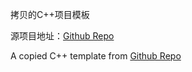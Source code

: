 拷贝的C++项目模板

源项目地址：[Github Repo](https://github.com/Codesire-Deng/TemplateRepoCxx)

A copied C++ template from [Github Repo](https://github.com/Codesire-Deng/TemplateRepoCxx)
